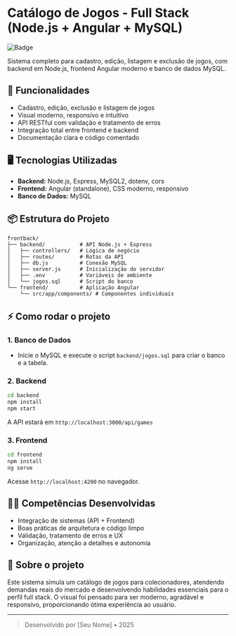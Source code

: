 # Catálogo de Jogos - Full Stack (Node.js + Angular + MySQL)

![Badge](https://img.shields.io/badge/stack-Node.js%20%7C%20Angular%20%7C%20MySQL-blue)

Sistema completo para cadastro, edição, listagem e exclusão de jogos, com backend em Node.js, frontend Angular moderno e banco de dados MySQL.

## 🚀 Funcionalidades
- Cadastro, edição, exclusão e listagem de jogos
- Visual moderno, responsivo e intuitivo
- API RESTful com validação e tratamento de erros
- Integração total entre frontend e backend
- Documentação clara e código comentado

## 🖥️ Tecnologias Utilizadas
- **Backend:** Node.js, Express, MySQL2, dotenv, cors
- **Frontend:** Angular (standalone), CSS moderno, responsivo
- **Banco de Dados:** MySQL

## 📦 Estrutura do Projeto
```
frontback/
├── backend/           # API Node.js + Express
│   ├── controllers/   # Lógica de negócio
│   ├── routes/        # Rotas da API
│   ├── db.js          # Conexão MySQL
│   ├── server.js      # Inicialização do servidor
│   ├── .env           # Variáveis de ambiente
│   └── jogos.sql      # Script do banco
└── frontend/          # Aplicação Angular
    └── src/app/components/ # Componentes individuais
```

## ⚡ Como rodar o projeto

### 1. Banco de Dados
- Inicie o MySQL e execute o script `backend/jogos.sql` para criar o banco e a tabela.

### 2. Backend
```bash
cd backend
npm install
npm start
```
A API estará em `http://localhost:3000/api/games`

### 3. Frontend
```bash
cd frontend
npm install
ng serve
```
Acesse `http://localhost:4200` no navegador.

## 🧑‍💻 Competências Desenvolvidas
- Integração de sistemas (API + Frontend)
- Boas práticas de arquitetura e código limpo
- Validação, tratamento de erros e UX
- Organização, atenção a detalhes e autonomia

## 📄 Sobre o projeto
Este sistema simula um catálogo de jogos para colecionadores, atendendo demandas reais do mercado e desenvolvendo habilidades essenciais para o perfil full stack. O visual foi pensado para ser moderno, agradável e responsivo, proporcionando ótima experiência ao usuário.

---

> Desenvolvido por [Seu Nome] • 2025

